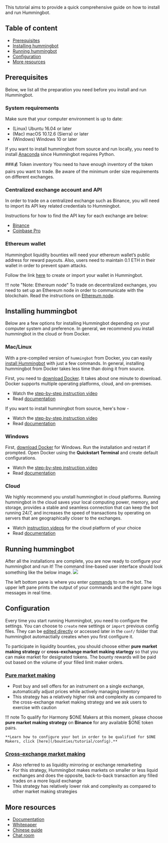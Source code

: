 This tutorial aims to provide a quick comprehensive guide on how to install and run Hummingbot. 

## Table of content
- [Prerequisites](#prerequisites)
- [Installing hummingbot](#installing-hummingbot)
- [Running hummingbot](#running-hummingbot)
- [Configuration](#configuration)
- [More resources](#more-resources)

## Prerequisites
Below, we list all the preparation you need before you install and run Hummingbot. 

### System requirements
Make sure that your computer environment is up to date:

- (Linux) Ubuntu 16.04 or later
- (Mac) macOS 10.12.6 (Sierra) or later
- (Windows) Windows 10 or later

If you want to install hummingbot from source and run locally, you need to install <a href="https://www.anaconda.com/distribution/" target="_blank">Anaconda</a> since Hummingbot requires Python.

###💰 Token inventory 
You need to have enough inventory of the token pairs you want to trade. Be aware of the minimum order size requirements on different exchanges.

### Centralized exchange account and API 
In order to trade on a centralized exchange such as Binance, you will need to import its API key related credentials to Hummingbot. 

Instructions for how to find the API key for each exchange are below:

- [Binance](https://docs.hummingbot.io/connectors/binance/)
- [Coinbase Pro](https://docs.hummingbot.io/connectors/coinbase/)

### Ethereum wallet 

Hummingbot liquidity bounties will need your ethereum wallet’s public address for reward payouts. Also, users need to maintain 0.1 ETH in their wallet in order to prevent spam attacks. 

Follow the link [here](https://docs.hummingbot.io/installation/wallet/#creating-your-wallet) to create or import your wallet in Hummingbot.

!!! note "Note: Ethereum node"
    To trade on decentralized exchanges, you need to set up an Ethereum node in order to communicate with the blockchain. Read the instructions on [Ethereum node](https://docs.hummingbot.io/installation/node/).


## Installing hummingbot
Below are a few options for installing Hummingbot depending on your computer system and preference. In general, we recommend you install hummingbot in the cloud or from Docker. 

### Mac/Linux

With a pre-compiled version of `hummingbot` from Docker, you can easily [install Hummingbot](https://docs.hummingbot.io/installation/docker/) with just a few commands. In general, installing hummingbot from Docker takes less time than doing it from source. 

First, you need to <a href="https://docs.docker.com/v17.12/install/#supported-platforms" target="_blank">download Docker</a>. It takes about one minute to download. Docker supports multiple operating platforms, cloud, and on-premises. 

- Watch the <a href="https://www.youtube.com/watch?v=eCfMKfS9HsM" target="_blank">step-by-step instruction video</a>
- Read [documentation](/installation/docker_macOS_linux) 

If you want to install hummingbot from source, here's how -

- Watch the <a href="https://www.youtube.com/watch?v=LX57Q26LZcw&t=27s" target="_blank">step-by-step instruction video</a>
- Read [documentation](/installation/source/) 

### Windows

First, <a href="https://github.com/docker/toolbox/releases/"  target="_blank">download Docker</a> for Windows. Run the installation and restart if prompted. Open Docker using the **Quickstart Terminal** and create default configurations. 

- Watch the <a href="https://www.youtube.com/watch?v=K67qN4nmSnw&list=PLDwlNkL_4MMczSzZiomX5wFFuF40z-KLl&index=5" target="_blank">step-by-step instruction video</a>
- Read [documentation](/installation/docker_windows) 


### Cloud
We highly recommend you unstall hummingbot in cloud platforms. Running hummingbot in the cloud saves your local computing power, memory, and storage, provides a stable and seamless connection that can keep the bot running 24/7, and increases the speed of transactions by operating on servers that are geographically closer to the exchanges. 

- Watch <a href="https://www.youtube.com/watch?v=rdUshjOlP-8&list=PLDwlNkL_4MMczSzZiomX5wFFuF40z-KLl&index=5" target="_blank">instruction videos</a> for the cloud platform of your choice  
- Read [documentation](/installation/cloud/)


## Running hummingbot
After all the installations are complete, you are now ready to configure your hummingbot and run it! The command line-based user interface should look something like the below image. 
![](https://www.hummingbot.io/blog/2019-04-announcing-hummingbot/hummingbot-cli.png)

The left bottom pane is where you enter [commands](https://docs.hummingbot.io/operation/client/#commands) to run the bot. The upper left pane prints the output of your commands and the right pane logs messages in real time. 


## Configuration
Every time you start running Hummingbot, you need to configure the settings. You can choose to `create` new settings or `import` previous config files. They can be [edited directly](https://docs.hummingbot.io/operation/configuration/) or accessed later in the `conf/` folder that hummingbot automactially creates when you first configure it. 

To participate in liquidity bounties, you should choose either **pure market making strategy** or **cross-exchange market making startegy** so that you can make market for designated tokens. The bounty rewards will be paid out based on the volume of your filled limit maker orders. 

### [Pure market making](https://docs.hummingbot.io/strategies/pure-market-making/)

- Post buy and sell offers for an instrument on a single exchange, automatically adjust prices while actively managing inventory
- This strategy has a relatively higher risk and complexity as compared to the cross-exchange market making strategy and we ask users to exercise with caution

!!! note 
    To qualify for Harmony $ONE Makers at this moment, please choose **pure market making strategy** on **Binance** for any available $ONE token pairs.   

    **Learn how to configure your bot in order to be qualified for $ONE Makers, click [here](/bounties/tutorial/config).**

### [Cross-exchange market making](https://docs.hummingbot.io/strategies/cross-exchange-market-making/)	
    
- Also referred to as liquidity mirroring or exchange remarketing
- For this strategy, Hummingbot makes markets on smaller or less liquid exchanges and does the opposite, back-to-back transaction any filled trades on a more liquid exchange
- This strategy has relatively lower risk and complexity as compared to other market making strategies


## More resources
- [Documentation](https://docs.hummingbot.io/) 
- [Whitepaper](https://www.hummingbot.io/whitepaper.pdf) 
- [Chinese guide](https://github.com/coinalpha/hummingbot_chinese)
- [Chat room](http://discord.hummingbot.io) 
